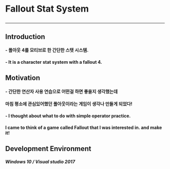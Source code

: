 # Fallout Stat System <hr/>
## Introduction

#### - 폴아웃 4를 모티브로 한 간단한 스탯 시스템.
#### - It is a character stat system with a fallout 4.


## Motivation

#### - 간단한 연산자 사용 연습으로 어떤걸 하면 좋을지 생각했는데
####   마침 평소에 관심있어했던 폴아웃이라는 게임이 생각나 만들게 되었다!
#### - I thought about what to do with simple operator practice.
####   I came to think of a game called Fallout that I was interested in. and make it!


## Development Environment
##### Windows 10 / Visual studio 2017
